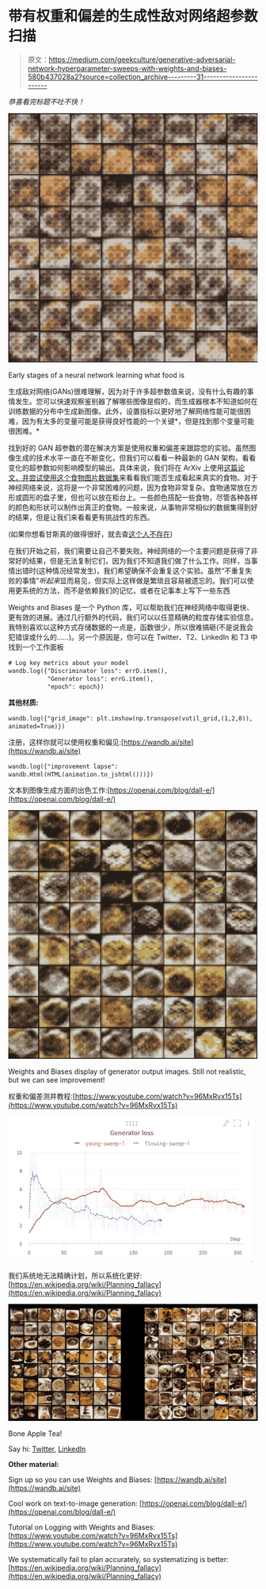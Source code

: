 # 带有权重和偏差的生成性敌对网络超参数扫描

> 原文：<https://medium.com/geekculture/generative-adversarial-network-hyperparameter-sweeps-with-weights-and-biases-580b437028a2?source=collection_archive---------31----------------------->

*恭喜看完标题不吐不快！*

![](img/46db566e8314848df425aba3a52a796e.png)

Early stages of a neural network learning what food is

生成敌对网络(GANs)很难理解，因为对于许多超参数值来说，没有什么有趣的事情发生。您可以快速观察鉴别器了解哪些图像是假的，而生成器根本不知道如何在训练数据的分布中生成新图像。此外，设置指标以更好地了解网络性能可能很困难，因为有太多的变量可能是获得良好性能的一个关键*，但是找到那个变量可能很困难。*

找到好的 GAN 超参数的潜在解决方案是使用权重和偏差来跟踪您的实验。虽然图像生成的技术水平一直在不断变化，但我们可以看看一种最新的 GAN 架构，看看变化的超参数如何影响模型的输出。具体来说，我们将在 ArXiv 上使用[这篇论文，并尝试使用](https://arxiv.org/pdf/1511.06434.pdf)[这个食物图片数据集](https://www.semanticscholar.org/paper/Food-101-Mining-Discriminative-Components-with-Bossard-Guillaumin/8e3f12804882b60ad5f59aad92755c5edb34860e?p2df)来看看我们能否生成看起来真实的食物。对于神经网络来说，这将是一个非常困难的问题，因为食物非常复杂。食物通常放在方形或圆形的盘子里，但也可以放在柜台上。一些颜色搭配一些食物，尽管各种各样的颜色和形状可以制作出真正的食物。一般来说，从事物非常相似的数据集得到好的结果，但是让我们来看看更有挑战性的东西。

(如果你想看甘斯真的做得很好，就去查[这个人不存在](https://thispersondoesnotexist.com/))

在我们开始之前，我们需要让自己不要失败。神经网络的一个主要问题是获得了非常好的结果，但是无法复制它们，因为我们不知道我们做了什么工作。同样，当事情出错时(这种情况经常发生)，我们希望确保不会重复这个实验。虽然“不重复失败的事情”*听起来*显而易见，但实际上这样做是繁琐且容易被遗忘的。我们可以使用更系统的方法，而不是依赖我们的记忆，或者在记事本上写下一些东西

Weights and Biases 是一个 Python 库，可以帮助我们在神经网络中取得更快、更有效的进展。通过几行额外的代码，我们可以以任意精确的粒度存储实验信息。我特别喜欢以这种方式存储数据的一点是，函数很少，所以很难搞砸(不是说我会犯错误或什么的……)。另一个原因是，你可以在 Twitter、T2、LinkedIn 和 T3 中找到一个工作面板

```
# Log key metrics about your model
wandb.log({"Discriminator loss": errD.item(), 
           "Generator loss": errG.item(),
           "epoch": epoch})
```

**其他材质:**

```
wandb.log({"grid_image": plt.imshow(np.transpose(vutil_grid,(1,2,0)), animated=True)})
```

注册，这样你就可以使用权重和偏见:[https://wandb.ai/site](https://wandb.ai/site)

```
wandb.log({"improvement lapse": wandb.Html(HTML(animation.to_jshtml()))})
```

文本到图像生成方面的出色工作:[https://openai.com/blog/dall-e/](https://openai.com/blog/dall-e/)

![](img/c7ffcb90482dfca42ba9ac6b052e7961.png)

Weights and Biases display of generator output images. Still not realistic, but we can see improvement!

权重和偏差测井教程:[https://www.youtube.com/watch?v=96MxRvx15Ts](https://www.youtube.com/watch?v=96MxRvx15Ts)

![](img/4e9f2b6c6c8319b1b32157bff167a65f.png)

我们系统地无法精确计划，所以系统化更好:[https://en.wikipedia.org/wiki/Planning_fallacy](https://en.wikipedia.org/wiki/Planning_fallacy)

![](img/74f83c84d4c4db1aa1d2a5766f28ba56.png)

Bone Apple Tea!

Say hi: [Twitter](https://twitter.com/Steven_B_Lee), [LinkedIn](https://www.linkedin.com/in/stevenbrlee/)

**Other material:**

Sign up so you can use Weights and Biases: [https://wandb.ai/site](https://wandb.ai/site)

Cool work on text-to-image generation: [https://openai.com/blog/dall-e/](https://openai.com/blog/dall-e/)

Tutorial on Logging with Weights and Biases: [https://www.youtube.com/watch?v=96MxRvx15Ts](https://www.youtube.com/watch?v=96MxRvx15Ts)

We systematically fail to plan accurately, so systematizing is better: [https://en.wikipedia.org/wiki/Planning_fallacy](https://en.wikipedia.org/wiki/Planning_fallacy)
